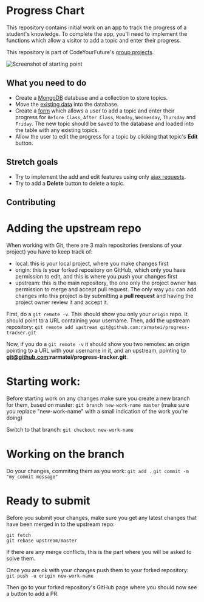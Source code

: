 # Progress Chart

This repository contains initial work on an app to track the progress of a student's knowledge. To complete the app, you'll need to implement the functions which allow a visitor to add a topic and enter their progress.

This repository is part of CodeYourFuture's [group projects](https://github.com/CodeYourFuture/group-projects).

![Screenshot of starting point](screenshot.png)

## What you need to do

- Create a [MongoDB](https://www.mongodb.com/) database and a collection to store topics.
- Move the [existing data](data) into the database.
- Create a [form](http://marksheet.io/html-forms.html) which allows a user to add a topic and enter their progress for `Before Class`, `After Class`, `Monday`, `Wednesday`, `Thursday` and `Friday`. The new topic should be saved to the database and loaded into the table with any existing topics.
- Allow the user to edit the progress for a topic by clicking that topic's **Edit** button.

## Stretch goals

- Try to implement the add and edit features using only [ajax requests](https://developer.mozilla.org/en-US/docs/AJAX/Getting_Started).
- Try to add a **Delete** button to delete a topic.


## Contributing

# Adding the upstream repo

When working with Git, there are 3 main repositories (versions of your project) you have to keep track of:
- local: this is your local project, where you make changes first
- origin: this is your forked repository on GitHub, which only you have permission to edit, and this is where you push your changes first
- upstream: this is the main repository, the one only the project owner has permission to merge and accept pull request. The only way you can add changes into this project is by submitting a **pull request** and having the project owner review it and accept it. 

First, do a `git remote -v`. This should show you only your `origin` repo. It should point to a URL containing your username.
Then, add the upstream repository:
`git remote add upstream git@github.com:rarmatei/progress-tracker.git`

Now, if you do a `git remote -v` it should show you two remotes: an origin pointing to a URL with your username in it, and an upstream, pointing to **git@github.com:rarmatei/progress-tracker.git**.

# Starting work:

Before starting work on any changes make sure you create a new branch for them, based on master:
`git branch new-work-name master` (make sure you replace "new-work-name" with a small indication of the work you're doing)

Switch to that branch:
`git checkout new-work-name`

# Working on the branch

Do your changes, commiting them as you work:
`git add .`
`git commit -m "my commit message"`

# Ready to submit

Before you submit your changes, make sure you get any latest changes that have been merged in to the upstream repo:

```
git fetch
git rebase upstream/master
```

If there are any merge conflicts, this is the part where you will be asked to solve them.

Once you are ok with your changes push them to your forked repository:
`git push -u origin new-work-name`

Then go to your forked repository's GitHub page where you should now see a button to add a PR.
